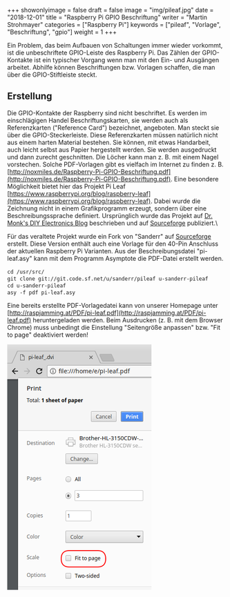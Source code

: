+++
showonlyimage = false
draft = false
image = "img/pileaf.jpg"
date = "2018-12-01"
title = "Raspberry Pi GPIO Beschriftung"
writer = "Martin Strohmayer"
categories = ["Raspberry Pi"]
keywords = ["pileaf", "Vorlage", "Beschriftung", "gpio"]
weight = 1
+++


Ein Problem, das beim Aufbauen von Schaltungen immer wieder vorkommt, ist die unbeschriftete GPIO-Leiste des Raspberry Pi. Das Zählen der GPIO-Kontakte ist ein typischer Vorgang wenn man mit den Ein- und Ausgängen arbeitet. Abhilfe können Beschriftungen bzw. Vorlagen schaffen, die man über die GPIO-Stiftleiste steckt.
<!--more-->

## Erstellung

Die GPIO-Kontakte der Raspberry sind nicht beschriftet. Es werden im einschlägigen Handel Beschriftungskarten, sie werden auch als Referenzkarten ("Reference Card") bezeichnet, angeboten. Man steckt sie über die GPIO-Steckerleiste. Diese Referenzkarten müssen natürlich nicht aus einem harten Material bestehen. Sie können, mit etwas Handarbeit, auch leicht selbst aus Papier hergestellt werden. Sie werden ausgedruckt und dann zurecht geschnitten. Die Löcher kann man z. B. mit einem Nagel vorstechen. Solche PDF-Vorlagen gibt es vielfach im Internet zu finden z. B. [http://noxmiles.de/Raspberry-Pi-GPIO-Beschriftung.pdf](http://noxmiles.de/Raspberry-Pi-GPIO-Beschriftung.pdf). Eine besondere Möglichkeit bietet hier das Projekt Pi Leaf [https://www.raspberrypi.org/blog/raspberry-leaf](https://www.raspberrypi.org/blog/raspberry-leaf). Dabei wurde die Zeichnung nicht in einem Grafikprogramm erzeugt, sondern über eine Beschreibungssprache definiert. Ursprünglich wurde das Projekt auf [Dr. Monk's DIY Electronics Blog](http://www.doctormonk.com/2013/02/raspberry-pi-and-breadboard-raspberry.html) beschrieben und auf [Sourceforge](https://sourceforge.net/projects/pileaf/) publiziert.\ 

Für das veraltete Projekt wurde ein Fork von "Sanderr" auf [Sourceforge](https://sourceforge.net/u/sanderr/pileaf) erstellt. Diese Version enthält auch eine Vorlage für den 40-Pin Anschluss der aktuellen Raspberry Pi Varianten. Aus der Beschreibungsdatei "pi-leaf.asy" kann mit dem Programm Asymptote die PDF-Datei erstellt werden.

```sudo apt-get install asymptote git
cd /usr/src/
git clone git://git.code.sf.net/u/sanderr/pileaf u-sanderr-pileaf
cd u-sanderr-pileaf
asy -f pdf pi-leaf.asy
```

Eine bereits erstellte PDF-Vorlagedatei kann von unserer Homepage unter [http://raspjamming.at/PDF/pi-leaf.pdf](http://raspjamming.at/PDF/pi-leaf.pdf) heruntergeladen werden. Beim Ausdrucken (z. B. mit dem Browser Chrome) muss unbedingt die Einstellung "Seitengröße anpassen" bzw. "Fit to page" deaktiviert werden!

![Chrome Drucken Dialog](../../img/pileaf-printer.png) 

